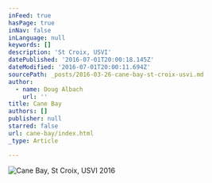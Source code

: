 ```yaml
---
inFeed: true
hasPage: true
inNav: false
inLanguage: null
keywords: []
description: 'St Croix, USVI'
datePublished: '2016-07-01T20:00:18.145Z'
dateModified: '2016-07-01T20:00:11.694Z'
sourcePath: _posts/2016-03-26-cane-bay-st-croix-usvi.md
author:
  - name: Doug Albach
    url: ''
title: Cane Bay
authors: []
publisher: null
starred: false
url: cane-bay/index.html
_type: Article

---
```

![Cane Bay, St Croix, USVI 2016](https://s3-us-west-2.amazonaws.com/the-grid-img/p/19cd7adcd51189ceda78f27ff969657cf0ccae8b.jpg)